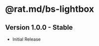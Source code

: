 @rat.md/bs-lightbox
===================

Version 1.0.0 - Stable
----------------------
-   Initial Release
